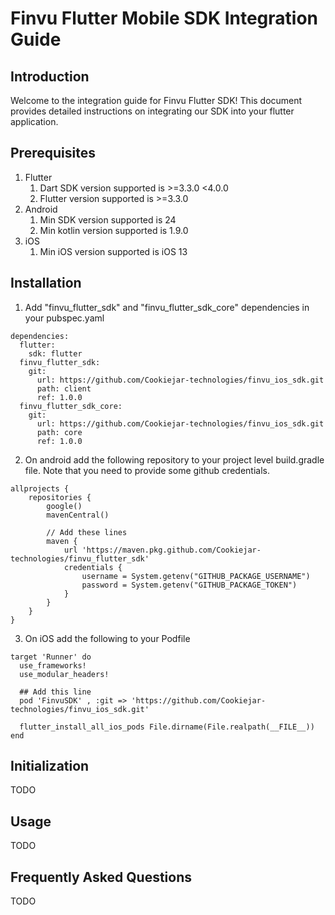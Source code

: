# Finvu Flutter Mobile SDK Integration Guide

## Introduction
Welcome to the integration guide for Finvu Flutter SDK! This document provides detailed instructions on integrating our SDK into your flutter application.

## Prerequisites
1. Flutter
    1. Dart SDK version supported is >=3.3.0 <4.0.0
    2. Flutter version supported is >=3.3.0
2. Android
    1. Min SDK version supported is 24
    2. Min kotlin version supported is 1.9.0
3. iOS
    1. Min iOS version supported is iOS 13

## Installation
1. Add "finvu_flutter_sdk" and "finvu_flutter_sdk_core" dependencies in your pubspec.yaml
```
dependencies:
  flutter:
    sdk: flutter
  finvu_flutter_sdk:
    git:
      url: https://github.com/Cookiejar-technologies/finvu_ios_sdk.git
      path: client
      ref: 1.0.0
  finvu_flutter_sdk_core:
    git:
      url: https://github.com/Cookiejar-technologies/finvu_ios_sdk.git
      path: core
      ref: 1.0.0
```
2. On android add the following repository to your project level build.gradle file. Note that you need to provide some github credentials.
```
allprojects {
    repositories {
        google()
        mavenCentral()
        
        // Add these lines
        maven { 
            url 'https://maven.pkg.github.com/Cookiejar-technologies/finvu_flutter_sdk' 
            credentials {
                username = System.getenv("GITHUB_PACKAGE_USERNAME")
                password = System.getenv("GITHUB_PACKAGE_TOKEN")
            }
        }
    }
}
```
3. On iOS add the following to your Podfile
```
target 'Runner' do
  use_frameworks!
  use_modular_headers!

  ## Add this line
  pod 'FinvuSDK' , :git => 'https://github.com/Cookiejar-technologies/finvu_ios_sdk.git'

  flutter_install_all_ios_pods File.dirname(File.realpath(__FILE__))
end

```

## Initialization
TODO

## Usage
TODO

## Frequently Asked Questions
TODO
